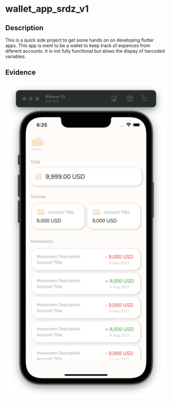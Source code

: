 # wallet_app_srdz_v1

## Description 
This is a quick side project to get some hands on on developing flutter apps. This app is ment to be a wallet to keep track of expences from diferent accounts. It is not fully functional but alows the dispay of harcoded variables.

## Evidence
![image 1](evidence/img1.png) 